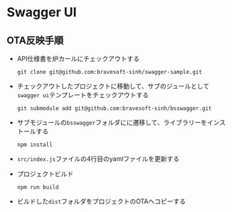 # Swagger UI
## OTA反映手順
* API仕様書を炉カールにチェックアウトする
     ``` 
     git clone git@github.com:bravesoft-sinh/swagger-sample.git
     ```

* チェックアウトしたプロジェクトに移動して、サブのジュールとして`swagger ui`テンプレートをチェックアウトする
   ```
   git submodule add git@github.com:bravesoft-sinh/bsswagger.git 
   ``` 

* サブモジュールの`bsswagger`フォルダにに遷移して、ライブラリーをインストールする
    ``` 
    npm install
    ```

* `src/index.js`ファイルの4行目のyamlファイルを更新する

* プロジェクトビルド
    ```
    npm run build
    ```
* ビルドした`dist`フォルダをプロジェクトのOTAへコピーする